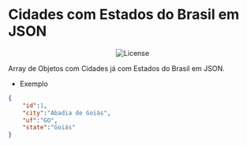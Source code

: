 # Cidades com Estados do Brasil em JSON


<p align="center">
  <img alt="License" src="https://img.shields.io/badge/license-MIT-brightgreen">
</p>

Array de Objetos com Cidades já com Estados do Brasil em JSON.

- Exemplo

```json
{
	"id":1,
	"city":"Abadia de Goiás",
	"uf":"GO",
	"state":"Goiás"
}
```
